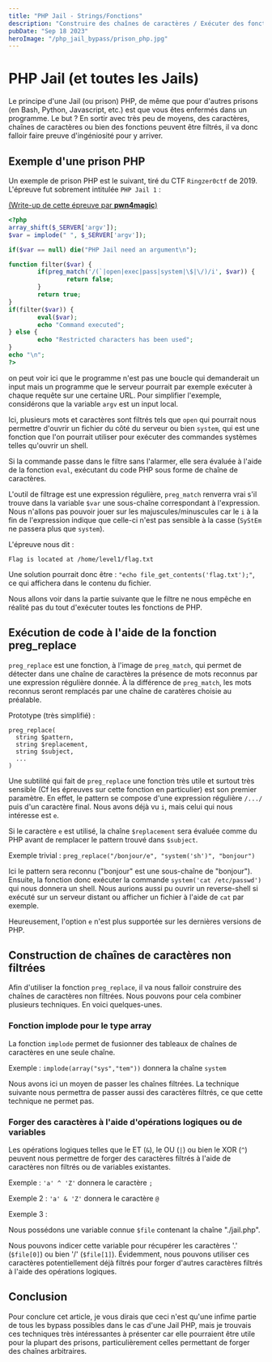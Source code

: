 ```yaml
---
title: "PHP Jail - Strings/Fonctions"
description: "Construire des chaînes de caractères / Exécuter des fonctions"
pubDate: "Sep 18 2023"
heroImage: "/php_jail_bypass/prison_php.jpg"
---
```


# PHP Jail (et toutes les Jails)

Le principe d'une Jail (ou prison) PHP, de même que pour d'autres
prisons (en Bash, Python, Javascript, etc.) est que vous êtes enfermés
dans un programme. Le but ? En sortir avec très peu de moyens, des
caractères, chaînes de caractères ou bien des fonctions peuvent être
filtrés, il va donc falloir faire preuve d'ingéniosité pour y
arriver.

## Exemple d'une prison PHP

Un exemple de prison PHP est le suivant, tiré du CTF `Ringzer0ctf` de
2019. L'épreuve fut sobrement intitulée `PHP Jail 1` :

[(Write-up de cette épreuve par **pwn4magic**)](https://medium.com/@pwn4magic/ringzer0ctf-php-jail-1-1076a97ece98)

```php
<?php
array_shift($_SERVER['argv']);
$var = implode(" ", $_SERVER['argv']);

if($var == null) die("PHP Jail need an argument\n");

function filter($var) {
        if(preg_match('/(`|open|exec|pass|system|\$|\/)/i', $var)) {
                return false;
        }
        return true;
}
if(filter($var)) {
        eval($var);
        echo "Command executed";
} else {
        echo "Restricted characters has been used";
}
echo "\n";
?>
```

on peut voir ici que le programme n'est pas une boucle qui demanderait
un input mais un programme que le serveur pourrait par exemple exécuter
à chaque requête sur une certaine URL. Pour simplifier l'exemple,
considérons que la variable `argv` est un input local.

Ici, plusieurs mots et caractères sont filtrés tels que `open` qui
pourrait nous permettre d'ouvrir un fichier du côté du serveur ou bien
`system`, qui est une fonction que l'on pourrait utiliser pour exécuter des
commandes systèmes telles qu'ouvrir un shell.

Si la commande passe dans le filtre sans l'alarmer, elle sera évaluée à l'aide
de la fonction `eval`, exécutant du code PHP sous forme de chaîne de
caractères.

L'outil de filtrage est une expression régulière, `preg_match` renverra
vrai s'il trouve dans la variable `$var` une sous-chaîne correspondant à
l'expression. Nous n'allons pas pouvoir jouer sur les majuscules/minuscules
car le `i` à la fin de l'expression indique que celle-ci n'est pas sensible
à la casse (`SyStEm` ne passera plus que `system`).

L'épreuve nous dit :

```
Flag is located at /home/level1/flag.txt
```

Une solution pourrait donc être : `"echo file_get_contents('flag.txt');"`,
ce qui affichera dans le contenu du fichier.

Nous allons voir dans la partie suivante que le filtre ne nous empêche en
réalité pas du tout d'exécuter toutes les fonctions de PHP.

## Exécution de code à l'aide de la fonction preg_replace

`preg_replace` est une fonction, à l'image de `preg_match`, qui permet de
détecter dans une chaîne de caractères la présence de mots reconnus par
une expression régulière donnée. À la différence de `preg_match`, les
mots reconnus seront remplacés par une chaîne de caratères choisie au
préalable.

Prototype (très simplifié) :
```
preg_replace(
  string $pattern,
  string $replacement,
  string $subject,
  ...
)
```

Une subtilité qui fait de `preg_replace` une fonction très utile et
surtout très sensible (Cf les épreuves sur cette fonction en
particulier) est son premier paramètre. En effet, le pattern se
compose d'une expression régulière `/.../` puis d'un caractère final.
Nous avons déjà vu `i`, mais celui qui nous intéresse est `e`.

Si le caractère `e` est utilisé, la chaîne `$replacement` sera évaluée
comme du PHP avant de remplacer le pattern trouvé dans `$subject`.

Exemple trivial : `preg_replace("/bonjour/e", "system('sh')", "bonjour")`

Ici le pattern sera reconnu ("bonjour" est une sous-chaîne de "bonjour").
Ensuite, la fonction donc exécuter la commande
`system('cat /etc/passwd')` qui nous donnera un shell. Nous aurions
aussi pu ouvrir un reverse-shell si exécuté sur un serveur distant ou
afficher un fichier à l'aide de `cat` par exemple.

Heureusement, l'option `e` n'est plus supportée sur les dernières
versions de PHP.

## Construction de chaînes de caractères non filtrées

Afin d'utiliser la fonction `preg_replace`, il va nous falloir
construire des chaînes de caractères non filtrées. Nous pouvons
pour cela combiner plusieurs techniques. En voici quelques-unes.

### Fonction implode pour le type array

La fonction `implode` permet de fusionner des tableaux de chaînes
de caractères en une seule chaîne.

Exemple : `implode(array("sys","tem"))` donnera la chaîne `system`

Nous avons ici un moyen de passer les chaînes filtrées. La
technique suivante nous permettra de passer aussi des caractères
filtrés, ce que cette technique ne permet pas.

### Forger des caractères à l'aide d'opérations logiques ou de variables

Les opérations logiques telles que le ET (`&`), le OU (`|`) ou bien
le XOR (`^`) peuvent nous permettre de forger des caractères
filtrés à l'aide de caractères non filtrés ou de variables
existantes.

Exemple : `'a' ^ 'Z'` donnera le caractère `;`

Exemple 2 : `'a' & 'Z'` donnera le caractère `@`

Exemple 3 :

Nous possédons une variable connue `$file` contenant la chaîne
"./jail.php".

Nous pouvons indicer cette variable pour récupérer les caractères
'.' (`$file[0]`) ou bien '/' (`$file[1]`). Évidemment, nous
pouvons utiliser ces caractères potentiellement déjà filtrés
pour forger d'autres caractères filtrés à l'aide des opérations
logiques.

## Conclusion

Pour conclure cet article, je vous dirais que ceci n'est qu'une
infime partie de tous les bypass possibles dans le cas d'une
Jail PHP, mais je trouvais ces techniques très intéressantes à
présenter car elle pourraient être utile pour la plupart des prisons,
particulièrement celles permettant de forger des chaînes arbitraires.
